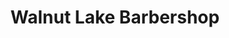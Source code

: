 ---
title: "Walnut Lake Barbershop"
url: /west-bloomfield/walnut-lake-barbershop/
shop: hairdresser
---